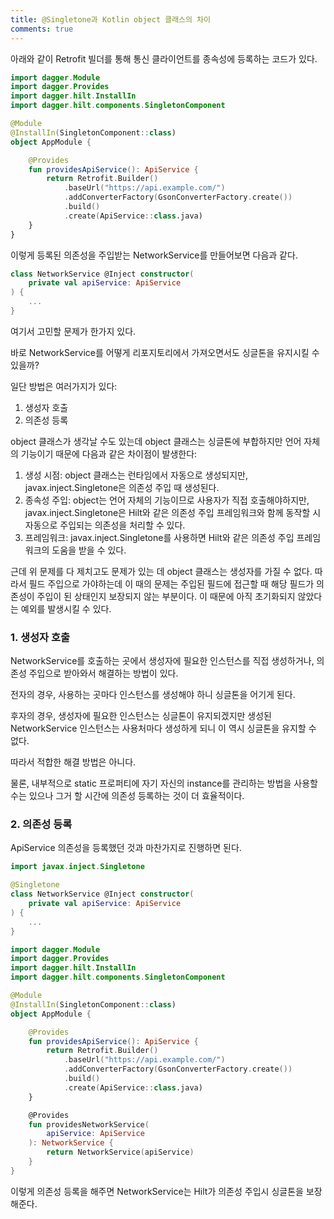 ```yaml
---
title: @Singletone과 Kotlin object 클래스의 차이
comments: true
---
```


아래와 같이 Retrofit 빌더를 통해 통신 클라이언트를 종속성에 등록하는 코드가 있다.

``` kotlin
import dagger.Module
import dagger.Provides
import dagger.hilt.InstallIn
import dagger.hilt.components.SingletonComponent

@Module
@InstallIn(SingletonComponent::class)
object AppModule {

    @Provides
    fun providesApiService(): ApiService {
        return Retrofit.Builder()
            .baseUrl("https://api.example.com/")
            .addConverterFactory(GsonConverterFactory.create())
            .build()
            .create(ApiService::class.java)
    }
}
```

이렇게 등록된 의존성을 주입받는 NetworkService를 만들어보면 다음과 같다.

``` kotlin
class NetworkService @Inject constructor(
    private val apiService: ApiService
) {
    ...
}

```

여기서 고민할 문제가 한가지 있다.

바로 NetworkService를 어떻게 리포지토리에서 가져오면서도 싱글톤을 유지시킬 수 있을까?

일단 방법은 여러가지가 있다:

1. 생성자 호출
2. 의존성 등록

object 클래스가 생각날 수도 있는데 object 클래스는 싱글톤에 부합하지만 언어 자체의 기능이기 때문에 다음과 같은 차이점이 발생한다:

1. 생성 시점: object 클래스는 런타임에서 자동으로 생성되지만, javax.inject.Singletone은 의존성 주입 때 생성된다.
2. 종속성 주입: object는 언어 자체의 기능이므로 사용자가 직접 호출해야하지만, javax.inject.Singletone은 Hilt와 같은 의존성 주입 프레임워크와 함께 동작할 시 자동으로 주입되는 의존성을 처리할 수 있다.
3. 프레임워크: javax.inject.Singletone를 사용하면 Hilt와 같은 의존성 주입 프레임워크의 도움을 받을 수 있다.

근데 위 문제를 다 제치고도 문제가 있는 데 object 클래스는 생성자를 가질 수 없다. 따라서 필드 주입으로 가야하는데 이 때의 문제는 주입된 필드에 접근할 때 해당 필드가 의존성이 주입이 된 상태인지 보장되지 않는 부분이다. 이 때문에 아직 초기화되지 않았다는 예외를 발생시킬 수 있다.

### 1. 생성자 호출

NetworkService를 호출하는 곳에서 생성자에 필요한 인스턴스를 직접 생성하거나, 의존성 주입으로 받아와서 해결하는 방법이 있다.

전자의 경우, 사용하는 곳마다 인스턴스를 생성해야 하니 싱글톤을 어기게 된다.

후자의 경우, 생성자에 필요한 인스턴스는 싱글톤이 유지되겠지만 생성된 NetworkService 인스턴스는 사용처마다 생성하게 되니 이 역시 싱글톤을 유지할 수 없다.

따라서 적합한 해결 방법은 아니다.

물론, 내부적으로 static 프로퍼티에 자기 자신의 instance를 관리하는 방법을 사용할 수는 있으나 그거 할 시간에 의존성 등록하는 것이 더 효율적이다.

### 2. 의존성 등록

ApiService 의존성을 등록했던 것과 마찬가지로 진행하면 된다.

``` kotlin
import javax.inject.Singletone

@Singletone
class NetworkService @Inject constructor(
    private val apiService: ApiService
) {
    ...
}

```

``` kotlin
import dagger.Module
import dagger.Provides
import dagger.hilt.InstallIn
import dagger.hilt.components.SingletonComponent

@Module
@InstallIn(SingletonComponent::class)
object AppModule {

    @Provides
    fun providesApiService(): ApiService {
        return Retrofit.Builder()
            .baseUrl("https://api.example.com/")
            .addConverterFactory(GsonConverterFactory.create())
            .build()
            .create(ApiService::class.java)
    }

    @Provides
    fun providesNetworkService(
        apiService: ApiService
    ): NetworkService {
        return NetworkService(apiService)
    }
}

```

이렇게 의존성 등록을 해주면 NetworkService는 Hilt가 의존성 주입시 싱글톤을 보장해준다.
